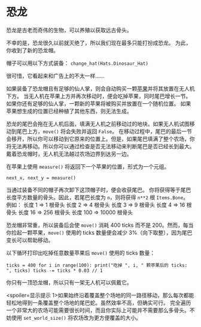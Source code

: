 # 恐龙
恐龙是古老而奇伟的生物，可以养殖以获取远古骨头。

不幸的是，恐龙很久以前就灭绝了，所以我们现在最多只能打扮成恐龙。
为此，你收到了新的恐龙帽。

帽子可以用以下方式装备：
`change_hat(Hats.Dinosaur_Hat)`

很可惜，它看起来和广告上的不太一样……

如果装备了恐龙帽且有足够的仙人掌，则会自动购买一颗[苹果](objects/apple)并将其放置在无人机下方。
当无人机在苹果上方并再次移动时，便会吃掉苹果，同时尾巴增长一节。如果你还有足够的仙人掌，一颗新的苹果将被购买并放置在一个随机位置。
如果苹果想生成的位置已经种植了其他东西，则无法生成。

恐龙的尾巴会拖在无人机后面，填满无人机之前移动过的地块。如果无人机试图移动到尾巴上方，`move()` 将会失败并返回 `False`。
在移动过程中，尾巴的最后一节会移开，所以你可以移动到它原来的位置上。但是，如果尾巴填满了整个农场，你将无法再移动。所以你可以通过检查是否无法移动来判断尾巴是否已经长到最大。
戴着恐龙帽时，无人机无法越过农场边界到达另一边。

在苹果上使用 `measure()` 将返回下一个苹果的位置，形式为一个元组。

`next_x, next_y = measure()`

当通过装备不同的帽子再次卸下这顶帽子时，便会收获尾巴。
你将获得等于尾巴长度平方数量的骨头。因此，若尾巴长度为 `n`，则将获得 `n**2` 根 `Items.Bone`。
例如：
长度 1 => 1 根骨头
长度 2 => 4 根骨头
长度 3 => 9 根骨头
长度 4 => 16 根骨头
长度 16 => 256 根骨头
长度 100 => 10000 根骨头

恐龙帽非常重，所以装备后会使 `move()` 消耗 400 ticks 而不是 200。然而，每当你捡起一颗苹果，`move()` 使用的 ticks 数量便会减少 3%（向下取整），因为尾巴变长可以帮助移动。

以下循环打印出吃掉任意数量苹果后 `move()` 使用的 ticks 数量：

`ticks = 400
for i in range(100):
    print("吃掉 ", i, " 颗苹果后的 ticks: ", ticks)
    ticks -= ticks * 0.03 // 1`

你只有一顶恐龙帽，所以只有一架无人机可以佩戴它。

<spoiler=显示提示 1>如果始终沿着覆盖整个场地的同一路径移动，那么每次都能轻松地得到一条覆盖整个场地的尾巴蛇。虽然效率不高，但确实可行。
完全遍历一个非常大的农场可能需要很长时间，而且你实际上可能并不需要那么多骨头。不妨使用 `set_world_size()` 将农场改为更方便覆盖的大小。</spoiler>